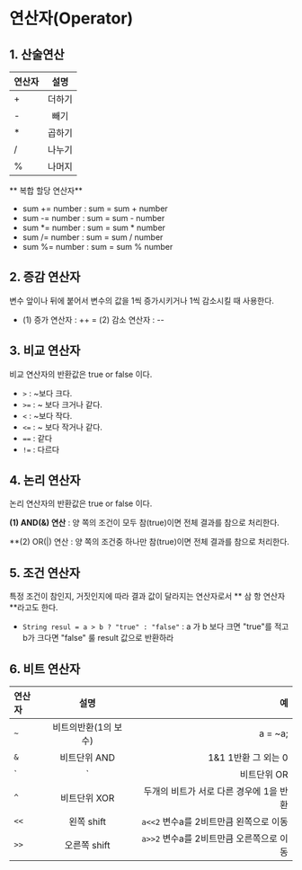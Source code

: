 #  연산자(Operator)

## 1. 산술연산 

| 연산자 | 설명 |
|:----------|:----------:|
| + | 더하기 |
| - | 빼기 |
| * | 곱하기 |
| / | 나누기 |
| % | 나머지 |

** 복합 할당 연산자**

- sum += number : sum = sum + number
- sum -= number : sum = sum - number
- sum *= number : sum = sum * number
- sum /= number : sum = sum / number
- sum %= number : sum = sum % number

## 2. 증감 연산자 

변수 앞이나 뒤에 붙어서 변수의 값을 1씩 증가시키거나 1씩 감소시킬 때 사용한다.

- (1) 증가 연산자 : ++ 
= (2) 감소 연산자 : --

## 3. 비교 연산자 

비교 연산자의 반환값은 true or false 이다.

- `>` : ~보다 크다.
- `>=` : ~ 보다 크거나 같다.
- `<` : ~보다 작다.
- `<=` : ~ 보다 작거나 같다.
- `==` : 같다
- `!=` : 다르다

## 4. 논리 연산자

논리 연산자의 반환값은 true or false 이다.

**(1) AND(&) 연산** : 양 쪽의 조건이 모두 참(true)이면 전체 결과를 참으로 처리한다.

**(2) OR(|) 연산 : 양 쪽의 조건중 하나만 참(true)이면 전체 결과를 참으로 처리한다.

## 5. 조건 연산자

특정 조건이 참인지, 거짓인지에 따라 결과 값이 달라지는 연산자로서 ** 삼 항 연산자 **라고도 한다.

- ` String resul = a > b ? "true" : "false" ` : a 가 b 보다 크면 "true"를 적고 b가 크다면 "false" 룰 result 값으로 반환하라

## 6. 비트 연산자

| 연산자  | 설명 | 예 | 
|:----------|:----------:|----------:|
| `~` | 비트의반환(1의 보수) | a = ~a; |
| `&` | 비트단위 AND | 1&1 1반환 그 외는 0 |
| `|` | 비트단위 OR | `0|0` 0반환 그외는 1|
| `^` | 비트단위 XOR | 두개의 비트가 서로 다른 경우에 1을 반환  |
| `<<` | 왼쪽 shift | `a<<2` 변수a를 2비트만큼 왼쪽으로 이동|
| `>>` | 오른쪽 shift  | `a>>2` 변수a를 2비트만큼 오른쪽으로 이동|
